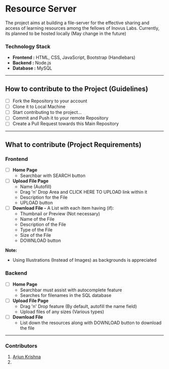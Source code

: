 # Resource Server
The project aims at building a file-server for the effective sharing and access of learning resources among the fellows of Inovus Labs. Currently, its planned to be hosted locally (May change in the future)

### **Technology Stack**

- **Frontend :** HTML, CSS, JavaScript, Bootstrap (Handlebars)
- **Backend :** Node.js
- **Database :** MySQL

****

## **How to contribute to the Project (Guidelines)**

- [ ] Fork the Repository to your account
- [ ] Clone it to Local Machine
- [ ] Start contributing to the project...
- [ ] Commit and Push it to your remote Repository
- [ ] Create a Pull Request towards this Main Repository

****

## **What to contribute (Project Requirements)**

### **Frontend**

- [ ] **Home Page**
  - Searchbar with SEARCH button
- [ ] **Upload File Page**
  - Name (Autofill)
  - Drag 'n' Drop Area and CLICK HERE TO UPLOAD link within it
  - Description for the File
  - UPLOAD button
- [ ] **Download File -** A List with each item having (if):
  - Thumbnail or Preview (Not necessary)
  - Name of the File
  - Description of the File
  - Type of the File
  - Size of the File
  - DOWNLOAD button

**Note:**
  - Using Illustrations (Instead of Images) as backgrounds is appreciated

### **Backend**

- [ ] **Home Page** 
  - Searchbar must assist with autocomplete feature
  - Searches for filenames in the SQL database
- [ ] **Upload File Page**
  - Drag 'n' Drop feature (By default, autofill the name field)
  - Upload files of any sizes (Various types)
- [ ] **Download File**
  - List down the resources along with DOWNLOAD button to download the file

****

### Contributors
1. [Arjun Krishna](https://github.com/decoded-cipher)
2. 
